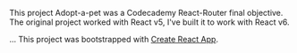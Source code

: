 This project Adopt-a-pet was a Codecademy React-Router final objective.
The original project worked with React v5, I've built it to work with React v6.

...
This project was bootstrapped with [Create React App](https://github.com/facebook/create-react-app).
